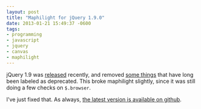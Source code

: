 ```yaml
---
layout: post
title: "Maphilight for jQuery 1.9.0"
date: 2013-01-21 15:49:37 -0600
tags:
- programming
- javascript
- jquery
- canvas
- maphilight
---
```

jQuery 1.9 was [released][jq19release] recently, and removed [some things][jq19upgrade] that have long been labeled as deprecated. This broke maphilight slightly, since it was still doing a few checks on `$.browser`.

I've just fixed that. As always, [the latest version is available on github][maphub].

[jq19release]: http://blog.jquery.com/2013/01/15/jquery-1-9-final-jquery-2-0-beta-migrate-final-released/
[jq19upgrade]: http://jquery.com/upgrade-guide/1.9/
[maphub]: https://github.com/kemayo/maphilight